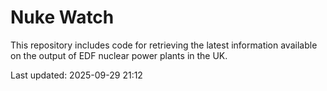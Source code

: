 # Nuke Watch

This repository includes code for retrieving the latest information available on the output of EDF nuclear power plants in the UK.

Last updated: 2025-09-29 21:12